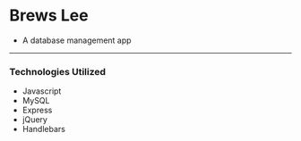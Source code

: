 # Brews Lee

* A database management app

---

### Technologies Utilized

* Javascript
* MySQL
* Express
* jQuery
* Handlebars